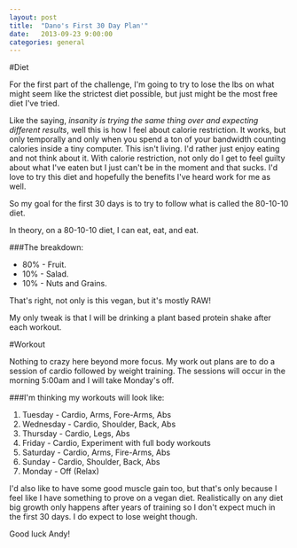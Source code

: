 ```yaml
---
layout: post
title:  "Dano's First 30 Day Plan'"
date:   2013-09-23 9:00:00
categories: general
---
```


#Diet

For the first part of the challenge, I'm going to try to lose the lbs on what might seem like the strictest diet possible, but just might be the most free diet I've tried.

Like the saying, *insanity is trying the same thing over and expecting different results*, well this is how I feel about calorie restriction. It works, but only temporally and only when you spend a ton of your bandwidth counting calories inside a tiny computer. This isn't living. I'd rather just enjoy eating and not think about it. With calorie restriction, not only do I get to feel guilty about what I've eaten but I just can't be in the moment and that sucks. I'd love to try this diet and hopefully the benefits I've heard work for me as well.

So my goal for the first 30 days is to try to follow what is called the 80-10-10 diet. 

In theory, on a 80-10-10 diet, I can eat, eat, and eat. 

###The breakdown:

- 80% - Fruit.
- 10% - Salad.
- 10% - Nuts and Grains. 

That's right, not only is this vegan, but it's mostly RAW!

My only tweak is that I will be drinking a plant based protein shake after each workout. 

#Workout

Nothing to crazy here beyond more focus. My work out plans are to do a session of cardio followed by weight training. The sessions will occur in the morning 5:00am and I will take Monday's off. 

###I'm thinking my workouts will look like:

1. Tuesday - Cardio, Arms, Fore-Arms, Abs 
2. Wednesday - Cardio, Shoulder, Back, Abs
3. Thursday - Cardio, Legs, Abs
4. Friday -  Cardio, Experiment with full body workouts
5. Saturday - Cardio, Arms, Fire-Arms, Abs
6. Sunday - Cardio, Shoulder, Back, Abs
7. Monday - Off (Relax) 

I'd also like to have some good muscle gain too, but that's only because I feel like I have something to prove on a vegan diet. Realistically on any diet big growth only happens after years of training so I don't expect much in the first 30 days. I do expect to lose weight though. 

Good luck Andy! 
